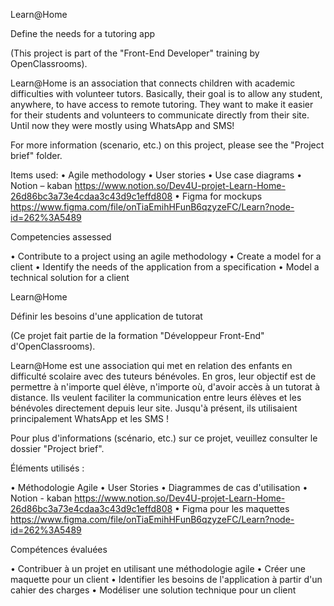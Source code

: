 Learn@Home

Define the needs for a tutoring app

(This project is part of the "Front-End Developer" training by OpenClassrooms).

Learn@Home is an association that connects children with academic difficulties with volunteer tutors. Basically, their goal is to allow any student, anywhere, to have access to remote tutoring.
They want to make it easier for their students and volunteers to communicate directly from their site. Until now they were mostly using WhatsApp and SMS!

For more information (scenario, etc.) on this project, please see the "Project brief" folder.

Items used: 
•	Agile methodology
•	User stories
•	Use case diagrams
•	Notion – kaban  https://www.notion.so/Dev4U-projet-Learn-Home-26d86bc3a73e4cdaa3c43d9c1effd808
•	Figma for mockups https://www.figma.com/file/onTiaEmihHFunB6qzyzeFC/Learn?node-id=262%3A5489

Competencies assessed

•	Contribute to a project using an agile methodology
•	Create a model for a client
•	Identify the needs of the application from a specification
•	Model a technical solution for a client


Learn@Home

Définir les besoins d'une application de tutorat

(Ce projet fait partie de la formation "Développeur Front-End" d'OpenClassrooms).

Learn@Home est une association qui met en relation des enfants en difficulté scolaire avec des tuteurs bénévoles. En gros, leur objectif est de permettre à n'importe quel élève, n'importe où, d'avoir accès à un tutorat à distance.
Ils veulent faciliter la communication entre leurs élèves et les bénévoles directement depuis leur site. Jusqu'à présent, ils utilisaient principalement WhatsApp et les SMS !

Pour plus d'informations (scénario, etc.) sur ce projet, veuillez consulter le dossier "Project brief".

Éléments utilisés : 

•	Méthodologie Agile
•	User Stories
•	Diagrammes de cas d'utilisation
•	Notion - kaban  https://www.notion.so/Dev4U-projet-Learn-Home-26d86bc3a73e4cdaa3c43d9c1effd808
•	Figma pour les maquettes https://www.figma.com/file/onTiaEmihHFunB6qzyzeFC/Learn?node-id=262%3A5489

Compétences évaluées

•	Contribuer à un projet en utilisant une méthodologie agile
•	Créer une maquette pour un client
•	Identifier les besoins de l'application à partir d'un cahier des charges
•	Modéliser une solution technique pour un client


